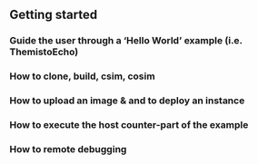 ## Getting started

### Guide the user through a ‘Hello World’ example (i.e. ThemistoEcho)

### How to clone, build, csim, cosim

### How to upload an image & and to deploy an instance

### How to execute the host counter-part of the example

### How to remote debugging
